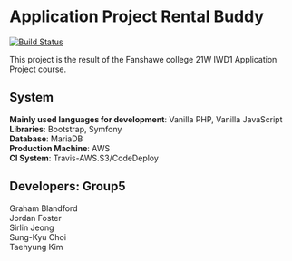# Application Project Rental Buddy
 
[![Build Status](https://travis-ci.com/TaehyungAlexKim/Application-Project-Rental-Buddy.svg?token=aTxJ7y6DwwppjrZauChh&branch=main)](https://travis-ci.com/TaehyungAlexKim/Application-Project-Rental-Buddy)

This project is the result of the Fanshawe college 21W IWD1 Application Project course.

## System

**Mainly used languages for development**: Vanilla PHP, Vanilla JavaScript  
**Libraries**: Bootstrap, Symfony  
**Database**: MariaDB  
**Production Machine**: AWS  
**CI System**: Travis-AWS.S3/CodeDeploy  

## Developers: Group5

Graham Blandford  
Jordan Foster  
Sirlin Jeong  
Sung-Kyu Choi  
Taehyung Kim